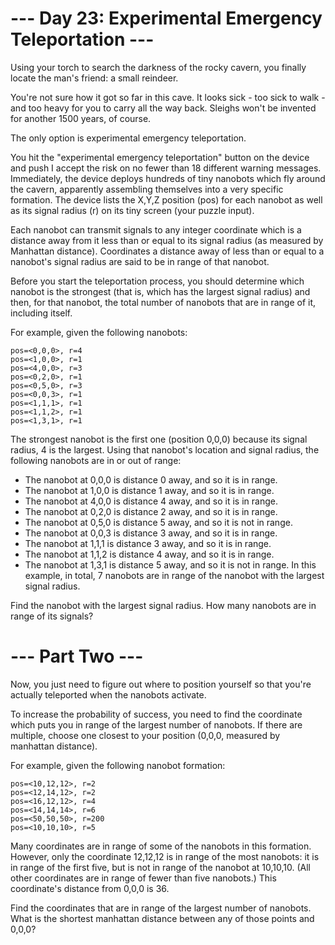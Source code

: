 --- Day 23: Experimental Emergency Teleportation ---
===

Using your torch to search the darkness of the rocky cavern, you finally locate the man's friend: a small reindeer.

You're not sure how it got so far in this cave. It looks sick - too sick to walk - and too heavy for you to carry all the way back. Sleighs won't be invented for another 1500 years, of course.

The only option is experimental emergency teleportation.

You hit the "experimental emergency teleportation" button on the device and push I accept the risk on no fewer than 18 different warning messages. Immediately, the device deploys hundreds of tiny nanobots which fly around the cavern, apparently assembling themselves into a very specific formation. The device lists the X,Y,Z position (pos) for each nanobot as well as its signal radius (r) on its tiny screen (your puzzle input).

Each nanobot can transmit signals to any integer coordinate which is a distance away from it less than or equal to its signal radius (as measured by Manhattan distance). Coordinates a distance away of less than or equal to a nanobot's signal radius are said to be in range of that nanobot.

Before you start the teleportation process, you should determine which nanobot is the strongest (that is, which has the largest signal radius) and then, for that nanobot, the total number of nanobots that are in range of it, including itself.

For example, given the following nanobots:

    pos=<0,0,0>, r=4
    pos=<1,0,0>, r=1
    pos=<4,0,0>, r=3
    pos=<0,2,0>, r=1
    pos=<0,5,0>, r=3
    pos=<0,0,3>, r=1
    pos=<1,1,1>, r=1
    pos=<1,1,2>, r=1
    pos=<1,3,1>, r=1
The strongest nanobot is the first one (position 0,0,0) because its signal radius, 4 is the largest. Using that nanobot's location and signal radius, the following nanobots are in or out of range:

- The nanobot at 0,0,0 is distance 0 away, and so it is in range.
- The nanobot at 1,0,0 is distance 1 away, and so it is in range.
- The nanobot at 4,0,0 is distance 4 away, and so it is in range.
- The nanobot at 0,2,0 is distance 2 away, and so it is in range.
- The nanobot at 0,5,0 is distance 5 away, and so it is not in range.
- The nanobot at 0,0,3 is distance 3 away, and so it is in range.
- The nanobot at 1,1,1 is distance 3 away, and so it is in range.
- The nanobot at 1,1,2 is distance 4 away, and so it is in range.
- The nanobot at 1,3,1 is distance 5 away, and so it is not in range.
In this example, in total, 7 nanobots are in range of the nanobot with the largest signal radius.

Find the nanobot with the largest signal radius. How many nanobots are in range of its signals?

--- Part Two ---
==

Now, you just need to figure out where to position yourself so that you're actually teleported when the nanobots activate.

To increase the probability of success, you need to find the coordinate which puts you in range of the largest number of nanobots. If there are multiple, choose one closest to your position (0,0,0, measured by manhattan distance).

For example, given the following nanobot formation:

    pos=<10,12,12>, r=2
    pos=<12,14,12>, r=2
    pos=<16,12,12>, r=4
    pos=<14,14,14>, r=6
    pos=<50,50,50>, r=200
    pos=<10,10,10>, r=5
Many coordinates are in range of some of the nanobots in this formation. However, only the coordinate 12,12,12 is in range of the most nanobots: it is in range of the first five, but is not in range of the nanobot at 10,10,10. (All other coordinates are in range of fewer than five nanobots.) This coordinate's distance from 0,0,0 is 36.

Find the coordinates that are in range of the largest number of nanobots. What is the shortest manhattan distance between any of those points and 0,0,0?
